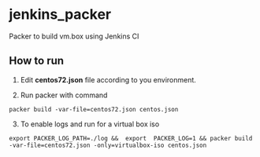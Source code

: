 # jenkins_packer
Packer to build vm.box using Jenkins CI

## How to run
1. Edit **centos72.json** file according to you environment.   

2. Run packer with command    

  ```
  packer build -var-file=centos72.json centos.json
  ```

3. To enable logs and run for a virtual box iso   

  ```
  export PACKER_LOG_PATH=./log &&  export  PACKER_LOG=1 && packer build -var-file=centos72.json -only=virtualbox-iso centos.json
  ```
